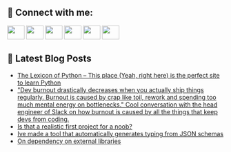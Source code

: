 ## 🔎 Connect with me:
[<img height="32" width="40" src="https://cdn.jsdelivr.net/npm/simple-icons@v5/icons/telegram.svg" />](https://t.me/bullbesh)
[<img height="32" width="40" src="https://cdn.jsdelivr.net/npm/simple-icons@v5/icons/vk.svg" />](https://vk.com/bullbesh)
[<img height="32" width="40" src="https://cdn.jsdelivr.net/npm/simple-icons@v5/icons/twitter.svg" />](https://twitter.com/bullbesh1)
[<img height="32" width="40" src="https://cdn.jsdelivr.net/npm/simple-icons@v5/icons/instagram.svg" />](https://www.instagram.com/bullbesh)
[<img height="32" width="40" src="https://cdn.jsdelivr.net/npm/simple-icons@v5/icons/reddit.svg" />](https://www.reddit.com/user/bullbesh)
[<img height="32" width="40" src="https://cdn.jsdelivr.net/npm/simple-icons@v5/icons/youtube.svg" />](https://www.youtube.com/channel/UCtfjRs6uzgq5mfm8S06WTcg)

## 📕 Latest Blog Posts
<!-- BLOG-POST-LIST:START -->
- [The Lexicon of Python – This place &lpar;Yeah, right here&rpar; is the perfect site to learn Python](https://www.reddit.com/r/Python/comments/vlamiq/the_lexicon_of_python_this_place_yeah_right_here/)
- [&quot;Dev burnout drastically decreases when you actually ship things regularly. Burnout is caused by crap like toil, rework and spending too much mental energy on bottlenecks.&quot; Cool conversation with the head engineer of Slack on how burnout is caused by all the things that keep devs from coding.](https://www.reddit.com/r/Python/comments/vlafqy/dev_burnout_drastically_decreases_when_you/)
- [Is that a realistic first project for a noob?](https://www.reddit.com/r/Python/comments/vl91dc/is_that_a_realistic_first_project_for_a_noob/)
- [Ive made a tool that automatically generates typing from JSON schemas](https://www.reddit.com/r/Python/comments/vl85ga/ive_made_a_tool_that_automatically_generates/)
- [On dependency on external libraries](https://www.reddit.com/r/Python/comments/vl6m24/on_dependency_on_external_libraries/)
<!-- BLOG-POST-LIST:END -->
